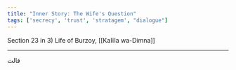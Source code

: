 ```yaml
---
title: "Inner Story: The Wife's Question"
tags: ['secrecy', 'trust', 'stratagem', "dialogue"]
---
```


 Section 23 in 3) Life of Burzoy, [[Kalīla wa-Dimna]]

---
قالت
